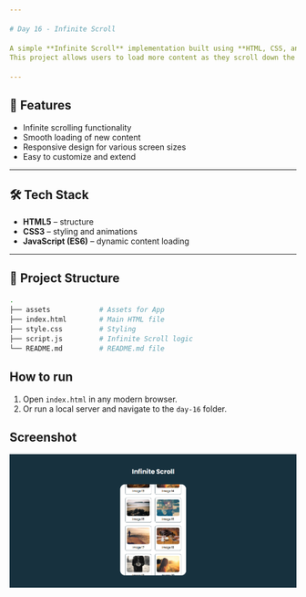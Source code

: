 ```yaml
---

# Day 16 - Infinite Scroll

A simple **Infinite Scroll** implementation built using **HTML, CSS, and JavaScript**.
This project allows users to load more content as they scroll down the page.

---
```


## 🚀 Features
- Infinite scrolling functionality
- Smooth loading of new content
- Responsive design for various screen sizes
- Easy to customize and extend

---

## 🛠️ Tech Stack
- **HTML5** – structure  
- **CSS3** – styling and animations  
- **JavaScript (ES6)** – dynamic content loading  

---

## 📂 Project Structure
```bash
.
├── assets            # Assets for App
├── index.html        # Main HTML file
├── style.css         # Styling
├── script.js         # Infinite Scroll logic
└── README.md         # README.md file

```
## How to run
1. Open `index.html` in any modern browser.  
2. Or run a local server and navigate to the `day-16` folder.  

## Screenshot
![Day 16 Screenshot](./assets/day-16.png)